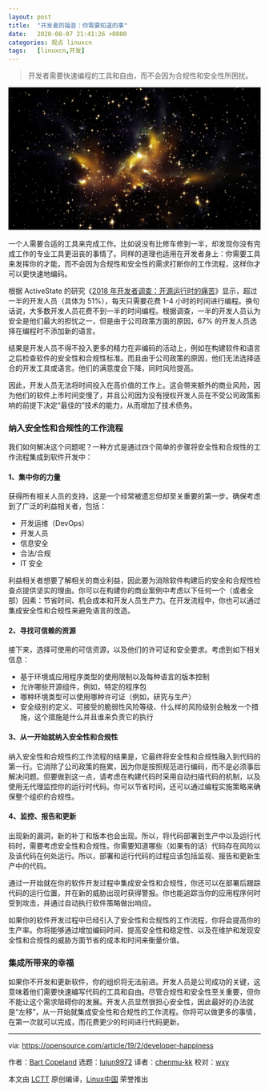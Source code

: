 ```yaml
---
layout: post
title:	"开发者的福音：你需要知道的事"
date:	2020-08-07 21:41:26 +0800 
categories:	观点 linuxcn 
tags:	[linuxcn,开发]
---
```




> 
> 开发者需要快速编程的工具和自由，而不会因为合规性和安全性所困扰。
> 
> 
> 


![](/Asserts/Images/album/202008/07/214051ki2zitovo8zzynco.jpg)


一个人需要合适的工具来完成工作。比如说没有比修车修到一半，却发现你没有完成工作的专业工具更沮丧的事情了。同样的道理也适用在开发者身上：你需要工具来发挥你的才能，而不会因为合规性和安全性的需求打断你的工作流程，这样你才可以更快速地编码。


根据 ActiveState 的研究《[2018 年开发者调查：开源运行时的痛苦](https://www.activestate.com/company/press/press-releases/activestate-developer-survey-examines-open-source-challenges/)》显示，超过一半的开发人员（具体为 51%），每天只需要花费 1-4 小时的时间进行编程。换句话说，大多数开发人员花费不到一半的时间编程。根据调查，一半的开发人员认为安全是他们最大的担忧之一，但是由于公司政策方面的原因，67% 的开发人员选择在编程时不添加新的语言。


结果是开发人员不得不投入更多的精力在非编码的活动上，例如在构建软件和语言之后检查软件的安全性和合规性标准。而且由于公司政策的原因，他们无法选择适合的开发工具或语言。他们的满意度会下降，同时风险提高。


因此，开发人员无法将时间投入在高价值的工作上。这会带来额外的商业风险，因为他们的软件上市时间变慢了，并且公司因为没有授权开发人员在不受公司政策影响的前提下决定“最佳的”技术的能力，从而增加了技术债务。


### 纳入安全性和合规性的工作流程


我们如何解决这个问题呢？一种方式是通过四个简单的步骤将安全性和合规性的工作流程集成到软件开发中：


#### 1、集中你的力量


获得所有相关人员的支持，这是一个经常被遗忘但却至关重要的第一步。确保考虑到了广泛的利益相关者，包括：


* 开发运维（DevOps）
* 开发人员
* 信息安全
* 合法/合规
* IT 安全


利益相关者想要了解相关的商业利益，因此要为消除软件构建后的安全和合规性检查点提供坚实的理由。你可以在构建你的商业案例中考虑以下任何一个（或者全部）因素：节省时间、机会成本和开发人员生产力。在开发流程中，你也可以通过集成安全性和合规性来避免语言的改造。


#### 2、寻找可信赖的资源


接下来，选择可使用的可信资源，以及他们的许可证和安全要求。考虑到如下相关信息：


* 基于环境或应用程序类型的使用限制以及每种语言的版本控制
* 允许哪些开源组件，例如，特定的程序包
* 哪种环境类型可以使用哪种许可证（例如，研究与生产）
* 安全级别的定义、可接受的脆弱性风险等级、什么样的风险级别会触发一个措施，这个措施是什么并且谁来负责它的执行


#### 3、从一开始就纳入安全性和合规性


纳入安全性和合规性的工作流程的结果是，它最终将安全性和合规性融入到代码的第一行。它消除了公司政策的拖累，因为你是按照规范进行编码，而不是必须事后解决问题。但要做到这一点，请考虑在构建代码时采用自动扫描代码的机制，以及使用无代理监控你的运行时代码。你可以节省时间，还可以通过编程实施策略来确保整个组织的合规性。


#### 4、监控、报告和更新


出现新的漏洞，新的补丁和版本也会出现。所以，将代码部署到生产中以及运行代码时，需要考虑安全性和合规性。你需要知道哪些（如果有的话）代码存在风险以及该代码在何处运行。所以，部署和运行代码的过程应该包括监视、报告和更新生产中的代码。


通过一开始就在你的软件开发过程中集成安全性和合规性，你还可以在部署后跟踪代码的运行位置，并在新的威胁出现时获得警报。你也能追踪当你的应用程序何时受到攻击，并通过自动执行软件策略做出响应。


如果你的软件开发过程中已经引入了安全性和合规性的工作流程，你将会提高你的生产率。你将能够通过增加编码时间、提高安全性和稳定性、以及在维护和发现安全性和合规性的威胁方面节省的成本和时间来衡量价值。


### 集成所带来的幸福


如果你不开发和更新软件，你的组织将无法前进。开发人员是公司成功的关键，这意味着他们需要快速编写代码的工具和自由。尽管合规性和安全性至关重要，但你不能让这个需求阻碍你的发展。开发人员显然很担心安全性，因此最好的办法就是“左移”，从一开始就集成安全性和合规性的工作流程。你将可以做更多的事情，在第一次就可以完成，而花费更少的时间进行代码更新。




---


via: <https://opensource.com/article/19/2/developer-happiness>


作者：[Bart Copeland](https://opensource.com/users/bartcopeland) 选题：[lujun9972](https://github.com/lujun9972) 译者：[chenmu-kk](https://github.com/chenmu-kk) 校对：[wxy](https://github.com/wxy)


本文由 [LCTT](https://github.com/LCTT/TranslateProject) 原创编译，[Linux中国](https://linux.cn/) 荣誉推出
